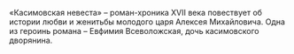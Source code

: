 <!--2016-12-21 21:07:06-->
«Касимовская невеста» – роман-хроника XVII века повествует об истории любви и женитьбы молодого царя Алексея Михайловича. Одна из героинь романа – Евфимия Всеволожская, дочь касимовского дворянина.